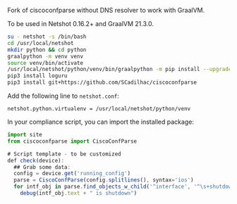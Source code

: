 
Fork of ciscoconfparse without DNS resolver to work with GraalVM.

To be used in Netshot 0.16.2+ and GraalVM 21.3.0.

```bash
su - netshot -s /bin/bash
cd /usr/local/netshot
mkdir python && cd python
graalpython -m venv venv
source venv/bin/activate
/usr/local/netshot/python/venv/bin/graalpython -m pip install --upgrade pip
pip3 install loguru
pip3 install git+https://github.com/SCadilhac/ciscoconfparse
```

Add the following line to `netshot.conf`:

```
netshot.python.virtualenv = /usr/local/netshot/python/venv
```

In your compliance script, you can import the installed package:

```js
import site
from ciscoconfparse import CiscoConfParse

# Script template - to be customized
def check(device):
  ## Grab some data:
  config = device.get('running_config')
  parse = CiscoConfParse(config.splitlines(), syntax='ios')
  for intf_obj in parse.find_objects_w_child('^interface', '^\s+shutdown'):
    debug(intf_obj.text + " is shutdown")
```

